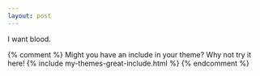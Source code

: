 ```yaml
---
layout: post
---
```


<p> I want blood.
  </p>

{% comment %}
Might you have an include in your theme? Why not try it here!
{% include my-themes-great-include.html %}
{% endcomment %}
